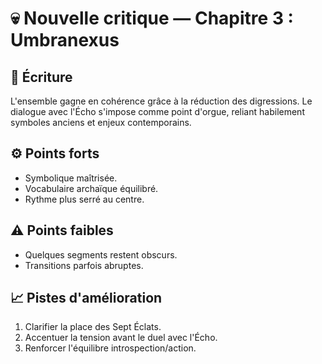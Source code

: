 # 💀 Nouvelle critique — Chapitre 3 : Umbranexus

## 🧠 Écriture
L'ensemble gagne en cohérence grâce à la réduction des digressions. Le dialogue avec l'Écho s'impose comme point d'orgue, reliant habilement symboles anciens et enjeux contemporains.

## ⚙️ Points forts
- Symbolique maîtrisée.
- Vocabulaire archaïque équilibré.
- Rythme plus serré au centre.

## ⚠️ Points faibles
- Quelques segments restent obscurs.
- Transitions parfois abruptes.

## 📈 Pistes d'amélioration
1. Clarifier la place des Sept Éclats.
2. Accentuer la tension avant le duel avec l'Écho.
3. Renforcer l'équilibre introspection/action.
